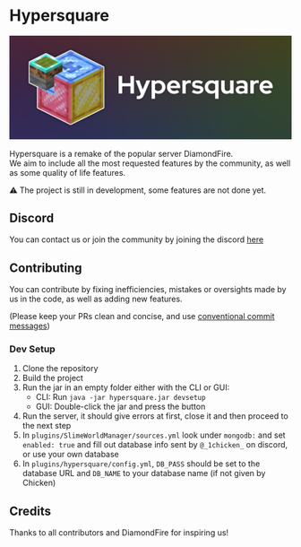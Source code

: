 # Hypersquare

![Hypersquare](./.github/banner.png)

Hypersquare is a remake of the popular server DiamondFire.<br/>
We aim to include all the most requested features by the community, as well as some quality of life features.

⚠ The project is still in development, some features are not done yet.

## Discord
You can contact us or join the community by joining the discord [here](https://discord.gg/uyXGY73kdw)


## Contributing
You can contribute by fixing inefficiencies, mistakes or oversights made by us in the code, as well as adding new features.

(Please keep your PRs clean and concise, and use [conventional commit messages](https://www.conventionalcommits.org/en/v1.0.0/))

### Dev Setup
1. Clone the repository
2. Build the project
3. Run the jar in an empty folder either with the CLI or GUI:
   * CLI: Run `java -jar hypersquare.jar devsetup`
   * GUI: Double-click the jar and press the button
4. Run the server, it should give errors at first, close it and then proceed to the next step
5. In `plugins/SlimeWorldManager/sources.yml` look under `mongodb:` and set `enabled: true` and fill out database info sent by `@_1chicken_` on discord, or use your own database
6. In `plugins/hypersquare/config.yml`, `DB_PASS` should be set to the database URL and `DB_NAME` to your database name (if not given by Chicken)

## Credits
Thanks to all contributors and DiamondFire for inspiring us!

